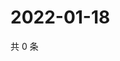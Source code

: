 # 2022-01-18

共 0 条

<!-- BEGIN WEIBO -->
<!-- 最后更新时间 Tue Jan 18 2022 16:01:28 GMT+0800 (China Standard Time) -->

<!-- END WEIBO -->
